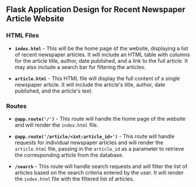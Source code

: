 ## Flask Application Design for Recent Newspaper Article Website

### HTML Files

- **`index.html`** - This will be the home page of the website, displaying a list of recent newspaper articles. It will include an HTML table with columns for the article title, author, date published, and a link to the full article. It may also include a search bar for filtering the articles.

- **`article.html`** - This HTML file will display the full content of a single newspaper article. It will include the article's title, author, date published, and the article's text.

### Routes

- **`@app.route('/')`** - This route will handle the home page of the website and will render the `index.html` file.

- **`@app.route('/article/<int:article_id>')`** - This route will handle requests for individual newspaper articles and will render the `article.html` file, passing in the `article_id` as a parameter to retrieve the corresponding article from the database.

- **`/search`** - This route will handle search requests and will filter the list of articles based on the search criteria entered by the user. It will render the `index.html` file with the filtered list of articles.